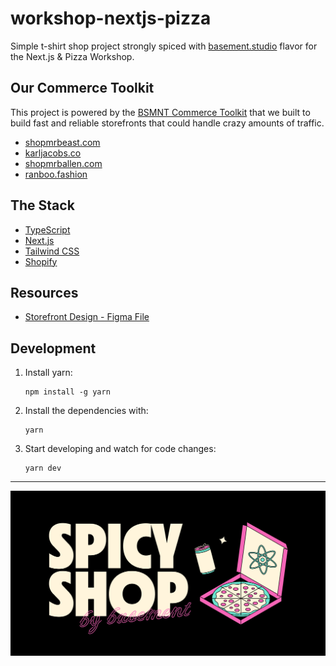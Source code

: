 # workshop-nextjs-pizza

Simple t-shirt shop project strongly spiced with [basement.studio](https://basement.studio/) flavor for the Next.js & Pizza Workshop.


## Our Commerce Toolkit

This project is powered by the [BSMNT Commerce Toolkit](https://github.com/basementstudio/commerce-toolkit) that we built to build fast and reliable storefronts that could handle crazy amounts of traffic.

- [shopmrbeast.com](https://shopmrbeast.com)
- [karljacobs.co](https://karljacobs.co)
- [shopmrballen.com](https://shopmrballen.com)
- [ranboo.fashion](https://ranboo.fashion)


## The Stack

- [TypeScript](https://www.typescriptlang.org/)
- [Next.js](https://nextjs.org/)
- [Tailwind CSS](https://tailwindcss.com/)
- [Shopify](https://www.shopify.com/)


## Resources

- [Storefront Design - Figma File](https://www.figma.com/file/apST1EGGxQ5E2FiTLAbzlM/Untitled?node-id=0%3A1&t=q09OsJxJaDru8Yfc-1)


## Development

1. Install yarn:

   ```
   npm install -g yarn
   ```

2. Install the dependencies with:

   ```
   yarn
   ```

3. Start developing and watch for code changes:

   ```
   yarn dev
   ```

---

![cover image](https://github.com/basementstudio/workshop-nextjs-pizza/blob/main/public/og.png 'Spicy Shop ft. Julian Benegas')

